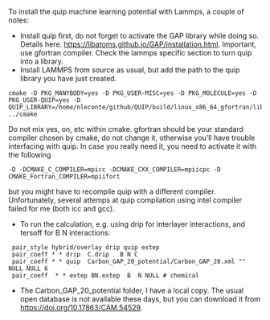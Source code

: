 To install the quip machine learning potential with Lammps, a couple of notes:
- Install quip first, do not forget to activate the GAP library while doing so. Details here. https://libatoms.github.io/GAP/installation.html. Important, use gfortran compiler. Check the lammps specific section to turn quip into a library.
- Install LAMMPS from source as usual, but add the path to the quip library you have just created. 
```
cmake -D PKG_MANYBODY=yes -D PKG_USER-MISC=yes -D PKG_MOLECULE=yes -D PKG_USER-QUIP=yes -D QUIP_LIBRARY=/home/nleconte/github/QUIP/build/linux_x86_64_gfortran/libquip.a  ../cmake
```
Do not mix yes, on, etc within cmake. gfortran should be your standard compiler chosen by cmake, do not change it, otherwise you’ll have trouble interfacing with quip. In case you really need it, you need to activate it with the following 
```
-D -DCMAKE_C_COMPILER=mpicc -DCMAKE_CXX_COMPILER=mpiicpc -D CMAKE_Fortran_COMPILER=mpiifort
```
but you might have to recompile quip with a different compiler. Unfortunately, several attemps at quip compilation using intel compiler failed for me (both icc and gcc).
- To run the calculation, e.g. using drip for interlayer interactions, and tersoff for B N interactions:
```
 pair_style hybrid/overlay drip quip extep
 pair_coeff * * drip  C.drip   B N C
 pair_coeff * * quip  Carbon_GAP_20_potential/Carbon_GAP_20.xml "" NULL NULL 6
 pair_coeff  * * extep BN.extep  B  N NULL # chemical
 ```
- The Carbon_GAP_20_potential folder, I have a local copy. The usual open database is not available these days, but you can download it from https://doi.org/10.17863/CAM.54529.
